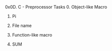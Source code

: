 0x0D. C - Preprocessor
Tasks
0. Object-like Macro

1. Pi

2. File name

3. Function-like macro

4. SUM
